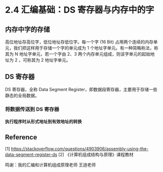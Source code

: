 # 2.4 汇编基础：DS 寄存器与内存中的字

## 内存中字的存储

高位地址存高位字，低位地址存低位字。每一个字 (16 Bit) 占用两个连续的内存单元，我们把这样用于存储一个字的单元成为 1 个地址字单元。有一种简略称法，称其为 N 地址字单元，若一个字由 2、3 两个内存单元组成，则该字单元的起始地址为 2 ，可称其为 2 地址字单元。

## DS 寄存器

DS 寄存器，全称 Data Segment Register，即数据段寄存器，主要用于存储一些静态的全局数据。

### 将数据传送到 DS 寄存器



#### 执行程序时从形式地址到有效地址的转换



## Reference

[1] https://stackoverflow.com/questions/4903906/assembly-using-the-data-segment-register-ds
[2] 《计算机组成结构与原理》课程教材

鸣谢：我的汇编和计算机组成原理老师 王逍老师